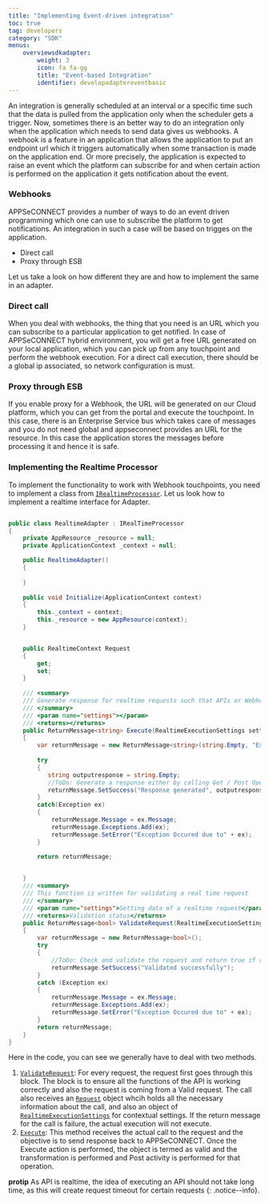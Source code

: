 ```yaml
---
title: "Implementing Event-driven integration"
toc: true
tag: developers
category: "SDK"
menus:
    overviewsdkadapter: 
        weight: 3
        icon: fa fa-gg
        title: "Event-based Integration"
        identifier: developadaptereventbasic    
---
```

An integration is generally scheduled at an interval or a specific time such that the data 
is pulled from the application only when the scheduler gets a trigger. Now, sometimes there is
an better way to do an integration only when the application which needs to send data gives us
webhooks. A webhook is a feature in an application that allows the application to put an endpoint 
url which it triggers automatically when some transaction is made on the application end. Or more
precisely, the application is expected to raise an event which the platform can subscribe for and 
when certain action is performed on the application it gets notification about the event.

### Webhooks

APPSeCONNECT provides a number of ways to do an event driven programming which one can use to 
subscribe the platform to get notifications. An integration in such a case will be based 
on trigges on the application.

- Direct call
- Proxy through ESB

Let us take a look on how different they are and how to implement the same in an adapter. 

### Direct call

When you deal with webhooks, the thing that you need is an URL which you can subscribe to a particular 
application to get notified. In case of APPSeCONNECT hybrid environment, you will get a free URL generated 
on your local application, which you can pick up from any touchpoint and perform the webhook execution. For a direct call 
execution, there should be a global ip associated, so network configuration is must. 

### Proxy through ESB

If you enable proxy for a Webhook, the URL will be generated on our Cloud platform, which you can get 
from the portal and execute the touchpoint. In this case, there is an Enterprise Service bus which takes care of messages
and you do not need global and appseconnect provides an URL for the resource. In this case the application 
stores the messages before processing it and hence it is safe. 

### Implementing the Realtime Processor

To implement the functionality to work with Webhook touchpoints, you need to implement a class from [`IRealtimeProcessor`](http://isdn.appseconnect.com/html/71470DA4.htm). Let us look
how to implement a realtime interface for Adapter.

```csharp

public class RealtimeAdapter : IRealTimeProcessor
{
	private AppResource _resource = null;
	private ApplicationContext _context = null;

	public RealtimeAdapter()
	{
   
	}
	
	public void Initialize(ApplicationContext context)
	{
		this._context = context;
		this._resource = new AppResource(context);
	}


	public RealtimeContext Request
	{
		get;
		set;
	}
	
	/// <summary>
	/// Generate response for realtime requests such that APIs or Webhook could receive a response
	/// </summary>
	/// <param name="settings"></param>
	/// <returns></returns>
	public ReturnMessage<string> Execute(RealtimeExecutionSettings settings)
	{
		var returnMessage = new ReturnMessage<string>(string.Empty, "Execution unsuccesful");
		
		try 
		{
		   string outputresponse = string.Empty;
		   //ToDo: Generate a response either by calling Get / Post Operation or completely rewrite and put it in outputresponse. 
		   returnMessage.SetSuccess("Response generated", outputresponse);
		}
		catch(Exception ex)
		{
			returnMessage.Message = ex.Message;
			returnMessage.Exceptions.Add(ex);
			returnMessage.SetError("Exception Occured due to" + ex);
		}
		
		return returnMessage;


	}
	/// <summary>
	/// This function is written for validating a real time request
	/// </summary>
	/// <param name="settings">Setting data of a realtime request</param>
	/// <returns>Validation status</returns>
	public ReturnMessage<bool> ValidateRequest(RealtimeExecutionSettings settings)
	{
		var returnMessage = new ReturnMessage<bool>();
		try
		{
			//ToDo: Check and validate the request and return true if request is made from a valid source 
			returnMessage.SetSuccess("Validated successfully");
		}
		catch (Exception ex)
		{
			returnMessage.Message = ex.Message;
			returnMessage.Exceptions.Add(ex);
			returnMessage.SetError("Exception Occured due to" + ex);
		}
		return returnMessage;
	} 
}

```

Here in the code, you can see we generally have to deal with two methods. 

1. [`ValidateRequest`](http://isdn.appseconnect.com/html/FA557F0A.htm): For every request, the request first goes through this block. The block is to ensure all the functions of the API is working correctly and also the request is coming from a Valid request. The call also receives an [`Request`](http://isdn.appseconnect.com/html/5C4F78D3.htm) object whcih holds all the necessary information about the call, and also an object of [`RealtimeExecutionSettings`](http://isdn.appseconnect.com/html/EC529EA5.htm) for contextual settings. If the return message for the call is failure, the actual execution will not execute. 
2. [`Execute`](http://isdn.appseconnect.com/html/451B9092.htm): This method receives the actual call to the request and the objective is to send response back to APPSeCONNECT. Once the Execute action is performed, the object is termed as valid and the transformation is performed and Post activity is performed for that operation. 


**protip** As API is realtime, the idea of executing an API should not take long time, as this will create request timeout for certain requests
{: .notice--info}.